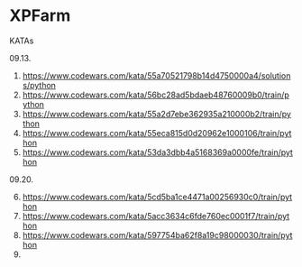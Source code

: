 # XPFarm
KATAs

09.13.
1. https://www.codewars.com/kata/55a70521798b14d4750000a4/solutions/python
2. https://www.codewars.com/kata/56bc28ad5bdaeb48760009b0/train/python
3. https://www.codewars.com/kata/55a2d7ebe362935a210000b2/train/python
4. https://www.codewars.com/kata/55eca815d0d20962e1000106/train/python
5. https://www.codewars.com/kata/53da3dbb4a5168369a0000fe/train/python

09.20.

6. https://www.codewars.com/kata/5cd5ba1ce4471a00256930c0/train/python
7. https://www.codewars.com/kata/5acc3634c6fde760ec0001f7/train/python
8. https://www.codewars.com/kata/597754ba62f8a19c98000030/train/python
9. 